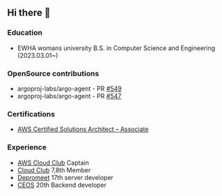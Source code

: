## Hi there 👋


### Education 
- EWHA womans university B.S. in Computer Science and Engineering (2023.03.01~) 


### OpenSource contributions
- argoproj-labs/argo-agent - PR [#549](https://github.com/argoproj-labs/argocd-agent/pull/549)
- argoproj-labs/argo-agent - PR [#547](https://github.com/argoproj-labs/argocd-agent/pull/574)

### Certifications
- [AWS Certified Solutions Architect – Associate](https://www.credly.com/badges/2ebd45ed-654f-498f-9435-aade9be9ee3d/public_url)

### Experience 
- [AWS Cloud Club](https://builder.aws.com/connect/community/cloud-clubs#directory) Captain
- [Cloud Club](https://github.com/cloud-club) 7,8th Member
- [Depromeet](https://github.com/depromeet) 17th server developer
- [CEOS](https://ceos-sinchon.com/) 20th Backend developer
<!--
**juanxiu/juanxiu** is a ✨ _special_ ✨ repository because its `README.md` (this file) appears on your GitHub profile.

Here are some ideas to get you started:

- 🔭 I’m currently working on ...
- 🌱 I’m currently learning ...
- 👯 I’m looking to collaborate on ...
- 🤔 I’m looking for help with ...
- 💬 Ask me about ...
- 📫 How to reach me: ...
- 😄 Pronouns: ...
- ⚡ Fun fact: ...
-->
